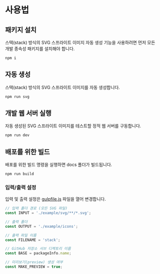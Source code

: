# 사용법

## 패키지 설치

스택(stack) 방식의 SVG 스프라이트 이미지 자동 생성 기능을 사용하려면 먼저 모든 개발 종속성 패키지를 설치해야 합니다.

```sh
npm i
```

## 자동 생성

스택(stack) 방식의 SVG 스프라이트 이미지를 자동 생성합니다.

```sh
npm run svg
```

## 개발 웹 서버 실행

자동 생성된 SVG 스프라이트 이미지를 테스트할 정적 웹 서버를 구동합니다.

```sh
npm run dev
```

## 배포를 위한 빌드

배포를 위한 빌드 명령을 실행하면 docs 폴더가 빌드됩니다.

```sh
npm run build
```

### 입력/출력 설정

입력 및 출력 설정은 [gulpfile.js](./gulpfile.js) 파일을 열어 변경합니다.

```js
// 입력 폴더 경로 (모든 SVG 파일)
const INPUT = './example/svg/**/*.svg';

// 출력 폴더
const OUTPUT = './example/icons';

// 출력 파일 이름
const FILENAME = 'stack';

// GitHub 저장소 서브 디렉토리 이름
const BASE = packageInfo.name;

// 미리보기(preview) 생성 여부
const MAKE_PREVIEW = true;
```